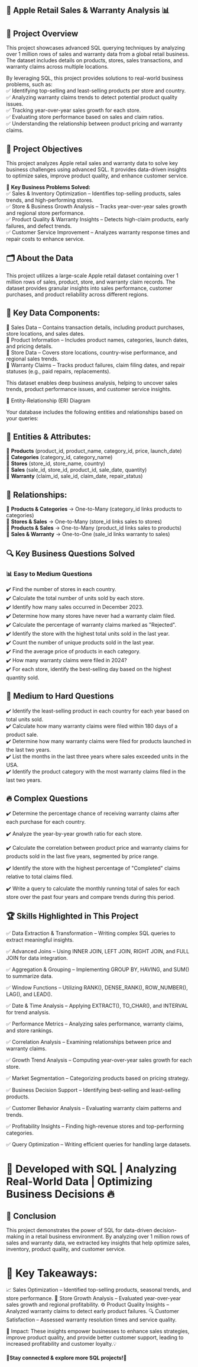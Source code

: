 ## 🍏 Apple Retail Sales & Warranty Analysis 📊

## 📁 Project Overview

This project showcases advanced SQL querying techniques by analyzing over 1 million rows of sales and warranty data from a global retail business. The dataset includes details on products, stores, sales transactions, and warranty claims across multiple locations.

By leveraging SQL, this project provides solutions to real-world business problems, such as:  
✅ Identifying top-selling and least-selling products per store and country.  
✅ Analyzing warranty claims trends to detect potential product quality issues.  
✅ Tracking year-over-year sales growth for each store.  
✅ Evaluating store performance based on sales and claim ratios.  
✅ Understanding the relationship between product pricing and warranty claims.  

## 🎯 Project Objectives

This project analyzes Apple retail sales and warranty data to solve key business challenges using advanced SQL. It provides data-driven insights to optimize sales, improve product quality, and enhance customer service.

🔑 **Key Business Problems Solved:**  
✅ Sales & Inventory Optimization – Identifies top-selling products, sales trends, and high-performing stores.  
✅ Store & Business Growth Analysis – Tracks year-over-year sales growth and regional store performance.  
✅ Product Quality & Warranty Insights – Detects high-claim products, early failures, and defect trends.  
✅ Customer Service Improvement – Analyzes warranty response times and repair costs to enhance service.  

## 🗂 About the Data

This project utilizes a large-scale Apple retail dataset containing over 1 million rows of sales, product, store, and warranty claim records. The dataset provides granular insights into sales performance, customer purchases, and product reliability across different regions.

## 📌 Key Data Components:

🔹 Sales Data – Contains transaction details, including product purchases, store locations, and sales dates.  
🔹 Product Information – Includes product names, categories, launch dates, and pricing details.  
🔹 Store Data – Covers store locations, country-wise performance, and regional sales trends.  
🔹 Warranty Claims – Tracks product failures, claim filing dates, and repair statuses (e.g., paid repairs, replacements).  

This dataset enables deep business analysis, helping to uncover sales trends, product performance issues, and customer service insights.

🔗 Entity-Relationship (ER) Diagram

Your database includes the following entities and relationships based on your queries:

## 📌 Entities & Attributes:

📌 **Products** (product_id, product_name, category_id, price, launch_date)  
📌 **Categories** (category_id, category_name)  
📌 **Stores** (store_id, store_name, country)  
📌 **Sales** (sale_id, store_id, product_id, sale_date, quantity)  
📌 **Warranty** (claim_id, sale_id, claim_date, repair_status)  

## 🔗 Relationships:

🔗 **Products & Categories** → One-to-Many (category_id links products to categories)  
🔗 **Stores & Sales** → One-to-Many (store_id links sales to stores)  
🔗 **Products & Sales** → One-to-Many (product_id links sales to products)  
🔗 **Sales & Warranty** → One-to-One (sale_id links warranty to sales)  

## 🔍 Key Business Questions Solved

### 📊 Easy to Medium Questions  
✔️ Find the number of stores in each country.  
✔️ Calculate the total number of units sold by each store.  
✔️ Identify how many sales occurred in December 2023.  
✔️ Determine how many stores have never had a warranty claim filed.  
✔️ Calculate the percentage of warranty claims marked as "Rejected".  
✔️ Identify the store with the highest total units sold in the last year.  
✔️ Count the number of unique products sold in the last year.  
✔️ Find the average price of products in each category.  
✔️ How many warranty claims were filed in 2024?  
✔️ For each store, identify the best-selling day based on the highest quantity sold.  

## 🚀 Medium to Hard Questions

✔️ Identify the least-selling product in each country for each year based on total units sold.  
✔️ Calculate how many warranty claims were filed within 180 days of a product sale.  
✔️ Determine how many warranty claims were filed for products launched in the last two years.  
✔️ List the months in the last three years where sales exceeded units in the USA.  
✔️ Identify the product category with the most warranty claims filed in the last two years.  

## 🔥 Complex Questions
✔️ Determine the percentage chance of receiving warranty claims after each purchase for each country.

✔️ Analyze the year-by-year growth ratio for each store.

✔️ Calculate the correlation between product price and warranty claims for products sold in the last five years, segmented by price range.

✔️ Identify the store with the highest percentage of "Completed" claims relative to total claims filed.

✔️ Write a query to calculate the monthly running total of sales for each store over the past four years and compare trends during this period.


## 🏆 Skills Highlighted in This Project

✅ Data Extraction & Transformation – Writing complex SQL queries to extract meaningful insights.  

✅ Advanced Joins – Using INNER JOIN, LEFT JOIN, RIGHT JOIN, and FULL JOIN for data integration.  

✅ Aggregation & Grouping – Implementing GROUP BY, HAVING, and SUM() to summarize data.  

✅ Window Functions – Utilizing RANK(), DENSE_RANK(), ROW_NUMBER(), LAG(), and LEAD().  

✅ Date & Time Analysis – Applying EXTRACT(), TO_CHAR(), and INTERVAL for trend analysis.  

✅ Performance Metrics – Analyzing sales performance, warranty claims, and store rankings.  

✅ Correlation Analysis – Examining relationships between price and warranty claims.  

✅ Growth Trend Analysis – Computing year-over-year sales growth for each store.  

✅ Market Segmentation – Categorizing products based on pricing strategy.  

✅ Business Decision Support – Identifying best-selling and least-selling products.  

✅ Customer Behavior Analysis – Evaluating warranty claim patterns and trends.  

✅ Profitability Insights – Finding high-revenue stores and top-performing categories.  

✅ Query Optimization – Writing efficient queries for handling large datasets.  


# 📌 Developed with SQL | Analyzing Real-World Data | Optimizing Business Decisions 🔥

## 🎯 Conclusion
This project demonstrates the power of SQL for data-driven decision-making in a retail business environment. By analyzing over 1 million rows of sales and warranty data, we extracted key insights that help optimize sales, inventory, product quality, and customer service.

# 🔹 Key Takeaways:

📈 Sales Optimization – Identified top-selling products, seasonal trends, and store performance.
🏪 Store Growth Analysis – Evaluated year-over-year sales growth and regional profitability.
⚙️ Product Quality Insights – Analyzed warranty claims to detect early product failures.
🔍 Customer Satisfaction – Assessed warranty resolution times and service quality.

🚀 Impact:
These insights empower businesses to enhance sales strategies, improve product quality, and provide better customer support, leading to increased profitability and customer loyalty.💡

  
#### 🔗Stay connected & explore more SQL projects!🚀







